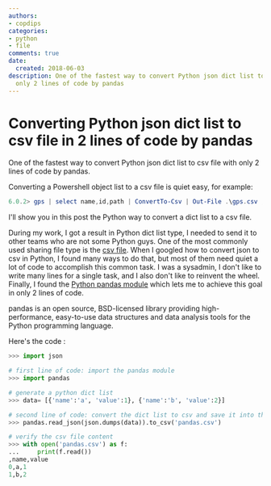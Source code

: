 ```yaml
---
authors:
- copdips
categories:
- python
- file
comments: true
date:
  created: 2018-06-03
description: One of the fastest way to convert Python json dict list to csv file with
  only 2 lines of code by pandas
---
```


# Converting Python json dict list to csv file in 2 lines of code by pandas

One of the fastest way to convert Python json dict list to csv file with only 2 lines of code by pandas.

<!-- more -->

Converting a Powershell object list to a csv file is quiet easy, for example:

```powershell
6.0.2> gps | select name,id,path | ConvertTo-Csv | Out-File .\gps.csv ; ii .\gps.csv
```

I'll show you in this post the Python way to convert a dict list to a csv file.

During my work, I got a result in Python dict list type, I needed to send it to other teams who are not some Python guys. One of the most commonly used sharing file type is the [csv file](https://fr.wikipedia.org/wiki/Comma-separated_values). When I googled how to convert json to csv in Python, I found many ways to do that, but most of them need quiet a lot of code to accomplish this common task. I was a sysadmin, I don't like to write many lines for a single task, and I also don't like to reinvent the wheel. Finally, I found the [Python pandas module](https://pandas.pydata.org/) which lets me to achieve this goal in only 2 lines of code.

pandas is an open source, BSD-licensed library providing high-performance, easy-to-use data structures and data analysis tools for the Python programming language.

<!-- more -->

Here's the code :

```python
>>> import json

# first line of code: import the pandas module
>>> import pandas

# generate a python dict list
>>> data= [{'name':'a', 'value':1}, {'name':'b', 'value':2}]

# second line of code: convert the dict list to csv and save it into the file pandas.csv
>>> pandas.read_json(json.dumps(data)).to_csv('pandas.csv')

# verify the csv file content
>>> with open('pandas.csv') as f:
...     print(f.read())
,name,value
0,a,1
1,b,2
```
